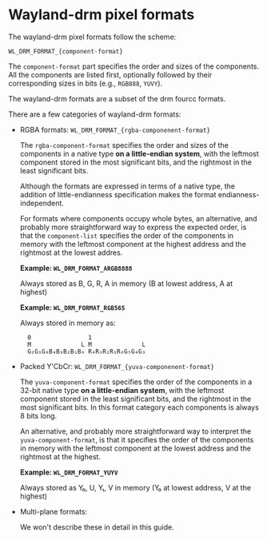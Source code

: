 # Wayland-drm pixel formats

The wayland-drm pixel formats follow the scheme:

    WL_DRM_FORMAT_{component-format}

The `component-format` part specifies the order and sizes of the components.
All the components are listed first, optionally followed by their corresponding sizes
in bits (e.g., `RGB888`, `YUVY`).

The wayland-drm formats are a subset of the drm fourcc formats.

There are a few categories of wayland-drm formats:

* RGBA formats: `WL_DRM_FORMAT_{rgba-componenent-format}`

    The `rgba-component-format` specifies the order and sizes of the components
    in a native type **on a little-endian system**, with the leftmost component
    stored in the most significant bits, and the rightmost in the least
    significant bits.

    Although the formats are expressed in terms of a native type, the addition
    of little-endianness specification makes the format endianness-independent.

    For formats where components occupy whole bytes, an alternative, and
    probably more straightforward way to express the expected order, is that
    the `component-list` specifies the order of the components in memory with
    the leftmost component at the highest address and the rightmost at the
    lowest addres.

    **Example: `WL_DRM_FORMAT_ARGB8888`**

    Always stored as B, G, R, A in memory (B at lowest address, A at highest)

    **Example: `WL_DRM_FORMAT_RGB565`**

    Always stored in memory as:

        0                1
        M              L M              L
        G₂G₁G₀B₄B₃B₂B₁B₀ R₄R₃R₂R₁R₀G₅G₄G₃

* Packed Y'CbCr: `WL_DRM_FORMAT_{yuva-componenent-format}`

    The `yuva-component-format` specifies the order of the components in a 32-bit
    native type **on a little-endian system**, with the leftmost component stored
    in the least significant bits, and the rightmost in the most significant
    bits. In this format category each components is always 8 bits long.

    An alternative, and probably more straightforward way to interpret the
    `yuva-component-format`, is that it specifies the order of the components
    in memory with the leftmost component at the lowest address and the
    rightmost at the highest.

    **Example: `WL_DRM_FORMAT_YUYV`**

    Always stored as Y₀, U, Y₁, V in memory (Y₀ at lowest address, V at the highest)

* Multi-plane formats:

    We won't describe these in detail in this guide.
